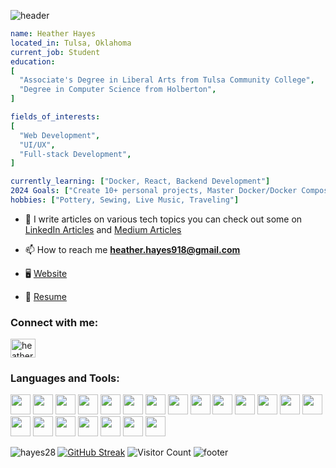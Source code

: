 ![header](https://capsule-render.vercel.app/api?type=waving&color=gradient&customColorList=0,1,2,3,4&fontColor=cdbad4&height=300&section=header&text=Heather%20Hayes&fontSize=90&&animation=fadeIn)
```yaml
name: Heather Hayes
located_in: Tulsa, Oklahoma
current_job: Student
education:
[
  "Associate's Degree in Liberal Arts from Tulsa Community College",
  "Degree in Computer Science from Holberton",
]

fields_of_interests:
[
  "Web Development",
  "UI/UX",
  "Full-stack Development",
]

currently_learning: ["Docker, React, Backend Development"]
2024 Goals: ["Create 10+ personal projects, Master Docker/Docker Compose"]
hobbies: ["Pottery, Sewing, Live Music, Traveling"]

```

- 📝 I write articles on various tech topics you can check out some on [LinkedIn Articles](https://www.linkedin.com/in/heatherhayes/recent-activity/articles/) and [Medium Articles](https://medium.com/@heather.hayes918/navigating-new-waters-a142cea9729e)

- 📫 How to reach me **heather.hayes918@gmail.com**

- 🖥️ [Website](https://hireheather918.com/)

- 📄 [Resume](https://www.canva.com/design/DAF0Gpl0J3k/kBgutYYb7okplmhCCOCJMQ/edit?utm_content=DAF0Gpl0J3k&utm_campaign=designshare&utm_medium=link2&utm_source=sharebutton)


<h3 align="left">Connect with me:</h3>
<p align="left">
<a href="https://linkedin.com/in/heatherhayes918" target="blank"><img align="center" src="https://raw.githubusercontent.com/rahuldkjain/github-profile-readme-generator/master/src/images/icons/Social/linked-in-alt.svg" alt="heatherhayes918" height="30" width="40" /></a>
</p>

<h3 align="left">Languages and Tools:</h3>

<img height="32" width="32" src="https://cdn.simpleicons.org/gnubash/[COLOR]/[DARK_MODE_COLOR]" /> <img height="32" width="32" src="https://cdn.simpleicons.org/bootstrap/[COLOR]/[DARK_MODE_COLOR]" /> <img height="32" width="32" src="https://cdn.simpleicons.org/c/[COLOR]/[DARK_MODE_COLOR]" /> <img height="32" width="32" src="https://cdn.simpleicons.org/docker/[COLOR]/[DARK_MODE_COLOR]" /> <img height="32" width="32" src="https://cdn.simpleicons.org/figma/[COLOR]/[DARK_MODE_COLOR]" /> <img height="32" width="32" src="https://cdn.simpleicons.org/firebase/[COLOR]/[DARK_MODE_COLOR]" /> <img height="32" width="32" src="https://cdn.simpleicons.org/flask/fffff/[DARK_MODE_COLOR]" /> <img height="32" width="32" src="https://cdn.simpleicons.org/git/[COLOR]/[DARK_MODE_COLOR]" /> <img height="32" width="32" src="https://cdn.simpleicons.org/html5/[COLOR]/[DARK_MODE_COLOR]" /> <img height="32" width="32" src="https://cdn.simpleicons.org/javascript/[COLOR]/[DARK_MODE_COLOR]" /> <img height="32" width="32" src="https://cdn.simpleicons.org/linux/[COLOR]/[DARK_MODE_COLOR]" /> <img height="32" width="32" src="https://cdn.simpleicons.org/mysql/[COLOR]/[DARK_MODE_COLOR]" /> <img height="32" width="32" src="https://cdn.simpleicons.org/postgresql/[COLOR]/[DARK_MODE_COLOR]" /> <img height="32" width="32" src="https://cdn.simpleicons.org/mongodb/[COLOR]/[DARK_MODE_COLOR]" /> <img height="32" width="32" src="https://cdn.simpleicons.org/mongoose/[COLOR]/[DARK_MODE_COLOR]" /> <img height="32" width="32" src="https://cdn.simpleicons.org/redis/[COLOR]/[DARK_MODE_COLOR]" /> <img height="32" width="32" src="https://cdn.simpleicons.org/nginx/[COLOR]/[DARK_MODE_COLOR]" /> <img height="32" width="32" src="https://cdn.simpleicons.org/nodedotjs/[COLOR]/[DARK_MODE_COLOR]" /> <img height="32" width="32" src="https://cdn.simpleicons.org/postman/[COLOR]/[DARK_MODE_COLOR]" /> <img height="32" width="32" src="https://cdn.simpleicons.org/python/[COLOR]/[DARK_MODE_COLOR]" /> <img height="32" width="32" src="https://cdn.simpleicons.org/react/[COLOR]/[DARK_MODE_COLOR]" />

<p><img align="left" src="https://github-readme-stats.vercel.app/api/top-langs?username=hayes28&show_icons=true&locale=en&layout=compact" alt="hayes28" /></p>

[![GitHub Streak](https://streak-stats.demolab.com/?user=DenverCoder1&theme=dark)](https://git.io/streak-stats)
![Visitor Count](https://profile-counter.glitch.me/{hayes28}/count.svg)
![footer](https://capsule-render.vercel.app/api?type=waving&Color=d6ace6&section=footer)
